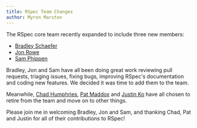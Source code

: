 ```yaml
---
title: RSpec Team Changes
author: Myron Marston
---
```


The RSpec core team recently expanded to include three new members:

* [Bradley Schaefer](http://www.soulcutter.com/)
* [Jon Rowe](http://jonrowe.co.uk/)
* [Sam Phippen](http://samphippen.com/)

Bradley, Jon and Sam have all been doing great work reviewing pull
requests, triaging issues, fixing bugs, improving RSpec's documentation
and coding new features. We decided it was time to add them to the
team.

Meanwhile, [Chad Humphries](http://spicycode.com/), [Pat
Maddox](http://patmaddox.com/) and [Justin
Ko](https://github.com/justinko) have all chosen to retire from
the team and move on to other things.

Please join me in welcoming Bradley, Jon and Sam, and thanking Chad,
Pat and Justin for all of their contributions to RSpec!

